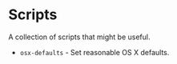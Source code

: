 # Scripts

A collection of scripts that might be useful.

* `osx-defaults` - Set reasonable OS X defaults.
